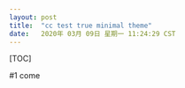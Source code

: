 ```yaml
---
layout: post
title:  "cc test true minimal theme"
date:   2020年 03月 09日 星期一 11:24:29 CST
---
```


[TOC]

#1  come 



